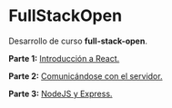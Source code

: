 # FullStackOpen
Desarrollo de curso **full-stack-open**.

**Parte 1:** [Introducción a React.](https://github.com/thiago-laurence/full-stack-open/tree/main/part1/part1)

**Parte 2:** [Comunicándose con el servidor.](https://github.com/thiago-laurence/full-stack-open/tree/main/part2/part2)

**Parte 3:** [NodeJS y Express.](https://github.com/thiago-laurence/full-stack-open/tree/main/part3)
